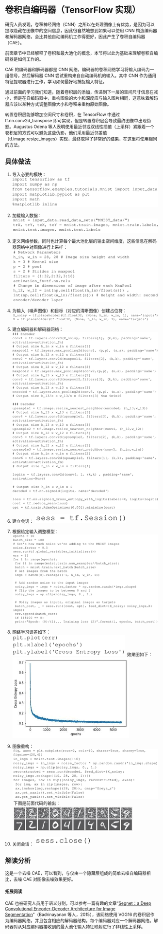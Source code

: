 # 卷积自编码器（TensorFlow 实现）

研究人员发现，卷积神经网络（CNN）之所以在处理图像上有优势，是因为可以提取隐藏在图像中的空间信息，因此很自然地想到如果可以使用 CNN 构造编码器和解码器网络，会比其他自动编码机工作得更好，因此产生了卷积自编码器（CAE）。

前面章节中已经解释了卷积和最大池化的概念，本节将以此为基础来理解卷积自编码器是如何工作的。

CAE 的编码器和解码器都是 CNN 网络，编码器的卷积网络学习将输入编码为一组信号，然后解码器 CNN 尝试重构来自自动编码机的输入。其中 CNN 作为通用特征提取器进行工作，学习如何最好地捕捉输入特征。

通过前面的学习我们知道，随着卷积层的添加，传递到下一层的空间尺寸信息在减小，但是在自编码器中，重构图像的大小和深度应与输入图片相同，这意味着解码器应该以某种方式调整图像大小和卷积来重构原始图像。

转置卷积层能够增加空间尺寸和卷积，在 TensorFlow 中通过 tf.nn.conv2d_transpose 即可实现，但是转置卷积层会导致最终图像中出现伪影。Augustus Odena 等人表明使用最近邻或双线性插值（上采样）紧跟着一个卷积层的方式可以避免这些伪影，他们采用最近邻差值（tf.image.resize_images）实现，最终取得了非常好的结果，在这里将使用相同的方法。

## 具体做法

1.  导入必要的模块：
    ![](img/110912739c36255f73ee695b77c2edce.jpg)

2.  加载输入数据：
    ![](img/d1444a1944e7b56fff0140ace27d5502.jpg)

3.  定义网络参数，同时也计算每个最大池化层的输出空间维度，这些信息在解码器网络中对图像进行上采样：
    ![](img/7c03d88c8646a11cd6e250dbe0bce688.jpg)

4.  为输入（噪声图像）和目标（对应的清晰图像）创建占位符：
    ![](img/0d0f783d631ba07dd5a56c3545ae81de.jpg)

5.  建立编码器和解码器网络：
    ![](img/492928fba5c24aa7aeb2d9f161bbfaea.jpg)

6.  建立会话：
    ![](img/370afb9e6d2ddd259eff415469cc7ed6.jpg)

7.  根据给定输入调整模型：
    ![](img/418a9b28005bfa9e5a9bab9f25804ea2.jpg)

8.  网络学习误差如下：
    ![](img/0fa4f0f0931cb162fd04fccf53e59101.jpg)
     效果图如下：
    ![](img/2fd4a7cca8c88c744399e2e987cbdcd3.jpg)
9.  图像重构：
    ![](img/62d60bef3d31c0ddf0e5454fcfbfdd91.jpg)
     下图是前面代码的输出：
    ![](img/da2d4bd17e1bbf9d415b6593a74a80e4.jpg)
10.  关闭会话：
    ![](img/c7bf4e6ad306f4a1fbcb44b9d8b8841c.jpg)

## 解读分析

这是一个去噪 CAE，可以看到，与仅由一个隐藏层组成的简单去噪自编码器相比，去噪 CAE 对图像去噪效果更好。

#### 拓展阅读

CAE 也被研究人员用于语义分割，可以参考一篇有趣的文章“[Segnet：a Deep Convolutional Encoder-Decoder Architecture for Image Segmentation](https://arxiv.org/pdf/1511.00561.pdf)”（Badrinayanan 等人，2015），该网络使用 VGG16 的卷积层作为编码器网络，并且包含相应的解码器结构，每个编码器对应一个解码器网络。解码器对从对应编码器接收到的最大池化输入特征映射进行了非线性上采样。